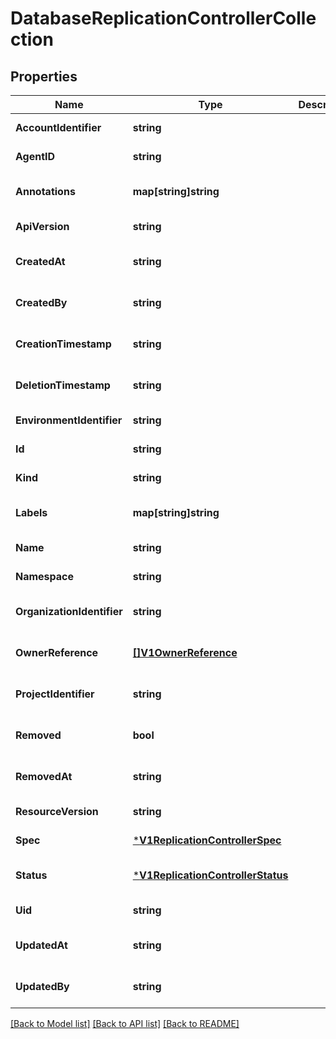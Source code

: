 # DatabaseReplicationControllerCollection

## Properties
Name | Type | Description | Notes
------------ | ------------- | ------------- | -------------
**AccountIdentifier** | **string** |  | [default to null]
**AgentID** | **string** |  | [default to null]
**Annotations** | **map[string]string** |  | [optional] [default to null]
**ApiVersion** | **string** |  | [default to null]
**CreatedAt** | **string** |  | [optional] [default to null]
**CreatedBy** | **string** |  | [optional] [default to null]
**CreationTimestamp** | **string** |  | [optional] [default to null]
**DeletionTimestamp** | **string** |  | [optional] [default to null]
**EnvironmentIdentifier** | **string** |  | [default to null]
**Id** | **string** |  | [default to null]
**Kind** | **string** |  | [default to null]
**Labels** | **map[string]string** |  | [optional] [default to null]
**Name** | **string** |  | [default to null]
**Namespace** | **string** |  | [default to null]
**OrganizationIdentifier** | **string** |  | [optional] [default to null]
**OwnerReference** | [**[]V1OwnerReference**](v1.OwnerReference.md) |  | [optional] [default to null]
**ProjectIdentifier** | **string** |  | [optional] [default to null]
**Removed** | **bool** |  | [optional] [default to null]
**RemovedAt** | **string** |  | [optional] [default to null]
**ResourceVersion** | **string** |  | [default to null]
**Spec** | [***V1ReplicationControllerSpec**](v1.ReplicationControllerSpec.md) |  | [default to null]
**Status** | [***V1ReplicationControllerStatus**](v1.ReplicationControllerStatus.md) |  | [optional] [default to null]
**Uid** | **string** |  | [default to null]
**UpdatedAt** | **string** |  | [optional] [default to null]
**UpdatedBy** | **string** |  | [optional] [default to null]

[[Back to Model list]](../README.md#documentation-for-models) [[Back to API list]](../README.md#documentation-for-api-endpoints) [[Back to README]](../README.md)

